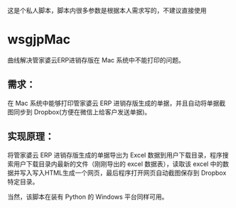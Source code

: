 这是个私人脚本，脚本内很多参数是根据本人需求写的，不建议直接使用

# wsgjpMac
曲线解决管家婆云ERP进销存版在 Mac 系统中不能打印的问题。


## 需求：

在 Mac 系统中能够打印管家婆云 ERP 进销存版生成的单据，并且自动将单据截图同步到 Dropbox(方便在微信上给客户发送单据)。



## 实现原理：

将管家婆云 ERP 进销存版生成的单据导出为 Excel 数据到用户下载目录，程序搜索用户下载目录内最新的文件（刚刚导出的 excel 数据表），读取该 excel 中的数据并写入写入HTML生成一个网页，最后程序打开网页自动截图保存到 Dropbox 特定目录。

当然，该脚本在装有 Python 的 Windows 平台同样可用。

